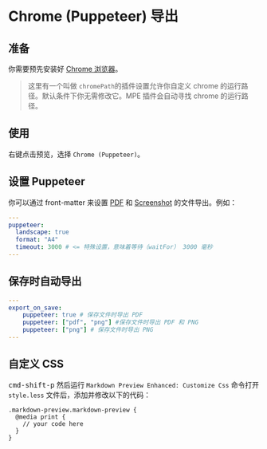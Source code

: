 # Chrome (Puppeteer) 导出

## 准备

你需要预先安装好 [Chrome 浏览器](https://www.google.com/chrome/)。

> 这里有一个叫做 `chromePath`的插件设置允许你自定义 chrome 的运行路径。默认条件下你无需修改它。MPE 插件会自动寻找 chrome 的运行路径。

## 使用

右键点击预览，选择 `Chrome (Puppeteer)`。

## 设置 Puppeteer

你可以通过 front-matter 来设置 [PDF](https://github.com/GoogleChrome/puppeteer/blob/v1.9.0/docs/api.md#pagepdfoptions) 和 [Screenshot](https://github.com/GoogleChrome/puppeteer/blob/v1.9.0/docs/api.md#pagescreenshotoptions) 的文件导出。例如：

```yaml
---
puppeteer:
  landscape: true
  format: "A4"
  timeout: 3000 # <= 特殊设置，意味着等待（waitFor） 3000 毫秒
---

```

## 保存时自动导出

```yaml
---
export_on_save:
    puppeteer: true # 保存文件时导出 PDF
    puppeteer: ["pdf", "png"] #保存文件时导出 PDF 和 PNG
    puppeteer: ["png"] # 保存文件时导出 PNG
---
```

## 自定义 CSS

<kbd>cmd-shift-p</kbd> 然后运行 `Markdown Preview Enhanced: Customize Css` 命令打开 `style.less` 文件后，添加并修改以下的代码：

```less
.markdown-preview.markdown-preview {
  @media print {
    // your code here
  }
}
```
